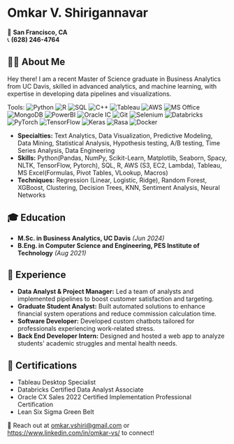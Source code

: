 # Omkar V. Shirigannavar

📍 **San Francisco, CA**  
📞 **(628) 246-4764**   

## 👩‍💻 About Me

Hey there! I am a recent Master of Science graduate in Business Analytics from UC Davis, skilled in advanced analytics, and machine learning, with expertise in developing data pipelines and visualizations.

Tools: ![Python](https://img.shields.io/badge/Python-%48ee11?logo=python&logoColor=white)
![R](https://img.shields.io/badge/R-blue?logo=r&logoColor=white)
![SQL](https://img.shields.io/badge/SQL-orange?logo=mysql&logoColor=white)
![C++](https://img.shields.io/badge/C%2B%2B-%2303bcfb?logo=cplusplus&logoColor=white)
![Tableau](https://img.shields.io/badge/Tableau-%23e711ee?logo=tableau&logoColor=white)
![AWS](https://img.shields.io/badge/AWS-%23ee9c11%20?logo=awslambda&logoColor=white)
![MS Office](https://img.shields.io/badge/MS%20Office-%23115dee?logo=onlyoffice&logoColor=white)
![MongoDB](https://img.shields.io/badge/MongoDB-%231a9a06?logo=mongodb&logoColor=white)
![PowerBI](https://img.shields.io/badge/PowerBI-%23fdfa07?logoColor=white)
![Oracle IC](https://img.shields.io/badge/Oracle%20IC-%23fd6007%20?logo=oracle&logoColor=white)
![Git](https://img.shields.io/badge/Git-%230d0233%20?logo=git&logoColor=white)
![Selenium](https://img.shields.io/badge/Selenuim-%230bf741%20?logo=selenium&logoColor=white)
![Databricks](https://img.shields.io/badge/Databricks-%23f34545%20?logo=databricks&logoColor=white)
![PyTorch](https://img.shields.io/badge/PyTorch-%23f77c0b%20?logo=pytorch&logoColor=white)
![TensorFlow](https://img.shields.io/badge/TensorFlow-%23f8ab03?logo=tensorflow&logoColor=white)
![Keras](https://img.shields.io/badge/Keras-%23f82d03%20?logo=keras&logoColor=white)
![Rasa](https://img.shields.io/badge/Rasa-%23bf19ef?logo=rasa&logoColor=white)
![Docker](https://img.shields.io/badge/Docker-%230382fb?logo=docker&logoColor=white)

- **Specialties:** Text Analytics, Data Visualization, Predictive Modeling, Data Mining, Statistical Analysis, Hypothesis testing, A/B testing, Time Series Analysis, Data Engineering
- **Skills:** Python(Pandas, NumPy, Scikit-Learn, Matplotlib, Seaborn, Spacy, NLTK, TensorFlow, Pytorch), SQL, R, AWS (S3, EC2, Lambda), Tableau, MS Excel(Formulas, Pivot Tables, VLookup, Macros)
- **Techniques:** Regression (Linear, Logistic, Ridge), Random Forest, XGBoost, Clustering, Decision Trees, KNN, Sentiment Analysis, Neural Networks 



## 🎓 Education

- **M.Sc. in Business Analytics, UC Davis** _(Jun 2024)_  
- **B.Eng. in Computer Science and Engineering, PES Institute of Technology** _(Aug 2021)_  

## 💼 Experience

- **Data Analyst & Project Manager:** Led a team of analysts and implemented pipelines to boost customer satisfaction and targeting.
- **Graduate Student Analyst:** Built automated solutions to enhance financial system operations and reduce commission calculation time.
- **Software Developer:** Developed custom chatbots tailored for professionals experiencing work-related stress. 
- **Back End Developer Intern:** Designed and hosted a web app to analyze students' academic struggles and mental health needs.

## 📜 Certifications

- Tableau Desktop Specialist  
- Databricks Certified Data Analyst Associate
- Oracle CX Sales 2022 Certified Implementation Professional Certification 
- Lean Six Sigma Green Belt

📧 Reach out at omkar.vshiri@gmail.com or https://www.linkedin.com/in/omkar-vs/ to connect!

